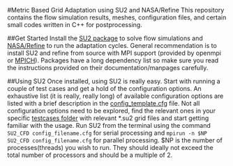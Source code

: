 #Metric Based Grid Adaptation using SU2 and NASA/Refine
This repository contains the flow simulation results, meshes, configuration files, and certain small codes written in C++ for postprocessing.

##Get Started
Install the [SU2 package](https://su2code.github.io/) to solve flow simulations and [NASA/Refine](https://github.com/nasa/refine) to run the adaptation cycles.
General recommendation is to install SU2 and refine from source with MPI support (provided by openmpi or [MPICH](https://www.mpich.org/)). Packages have a long dependency list so make sure you read the instructions provided on their documentation/manpages carefully.

##Using SU2
Once installed, using SU2 is really easy. Start with running a couple of test cases and get a hold of the configuration options. An exhaustive list (it is really, really long) of available configuration options are listed with a brief description in the [config_template.cfg](https://github.com/su2code/SU2/blob/master/config_template.cfg) file. Not all configuration options need to be explored, find the relevant ones in your specific [testcases folder](https://github.com/su2code/TestCases) with relevant *.su2 grid files and start getting familiar with the usage.
Run SU2 from the terminal using the command `SU2_CFD config_filename.cfg` for serial processing and `mpirun -n $NP SU2_CFD config_filename.cfg` for parallel processing. $NP is the number of processes(threads) you wish to run. They should ideally not exceed the total number of processors and should be a multiple of 2.